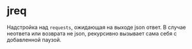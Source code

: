 # jreq

Надстройка над `requests`, ожидающая на выходе json ответ.
В случае неответа или возврата не json, рекурсивно вызывает сама себя с добавленной паузой.